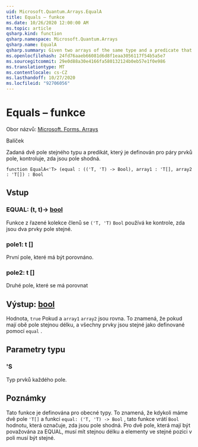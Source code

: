 ```yaml
---
uid: Microsoft.Quantum.Arrays.EqualA
title: Equals – funkce
ms.date: 10/26/2020 12:00:00 AM
ms.topic: article
qsharp.kind: function
qsharp.namespace: Microsoft.Quantum.Arrays
qsharp.name: EqualA
qsharp.summary: Given two arrays of the same type and a predicate that is defined for pairs of elements of the arrays, checks whether the arrays are equal.
ms.openlocfilehash: 24fd76aaeb66081d6d8f1eaa3056117f54b5a5e7
ms.sourcegitcommit: 29e0d88a30e4166fa580132124b0eb57e1f0e986
ms.translationtype: MT
ms.contentlocale: cs-CZ
ms.lasthandoff: 10/27/2020
ms.locfileid: "92706056"
---
```

# <a name="equala-function"></a>Equals – funkce

Obor názvů: [Microsoft. Forms. Arrays](xref:Microsoft.Quantum.Arrays)

Balíček [](https://nuget.org/packages/)


Zadaná dvě pole stejného typu a predikát, který je definován pro páry prvků pole, kontroluje, zda jsou pole shodná.

```qsharp
function EqualA<'T> (equal : (('T, 'T) -> Bool), array1 : 'T[], array2 : 'T[]) : Bool
```


## <a name="input"></a>Vstup

### <a name="equal--tt---bool"></a>EQUAL: (t, t)-> [bool](xref:microsoft.quantum.lang-ref.bool)

Funkce z řazené kolekce členů se `('T, 'T)` `Bool` používá ke kontrole, zda jsou dva prvky pole stejné.


### <a name="array1--t"></a>pole1: t []

První pole, které má být porovnáno.


### <a name="array2--t"></a>pole2: t []

Druhé pole, které se má porovnat



## <a name="output--bool"></a>Výstup: [bool](xref:microsoft.quantum.lang-ref.bool)

Hodnota, `true` Pokud a `array1` `array2` jsou rovna.
To znamená, že pokud mají obě pole stejnou délku, a všechny prvky jsou stejné jako definované pomocí `equal` .

## <a name="type-parameters"></a>Parametry typu

### <a name="t"></a>'S

Typ prvků každého pole.

## <a name="remarks"></a>Poznámky

Tato funkce je definována pro obecné typy. To znamená, že kdykoli máme dvě pole `'T[]` a funkci `equal: ('T, 'T) -> Bool` , tato funkce vrátí `Bool` hodnotu, která označuje, zda jsou pole shodná.
Pro dvě pole, která mají být považována za EQUAL, musí mít stejnou délku a elementy ve stejné pozici v poli musí být stejné.